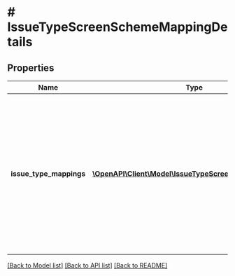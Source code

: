 # # IssueTypeScreenSchemeMappingDetails

## Properties

Name | Type | Description | Notes
------------ | ------------- | ------------- | -------------
**issue_type_mappings** | [**\OpenAPI\Client\Model\IssueTypeScreenSchemeMapping[]**](IssueTypeScreenSchemeMapping.md) | The list of issue type to screen scheme mappings. A *default* entry cannot be specified because a default entry is added when an issue type screen scheme is created. |

[[Back to Model list]](../../README.md#models) [[Back to API list]](../../README.md#endpoints) [[Back to README]](../../README.md)
